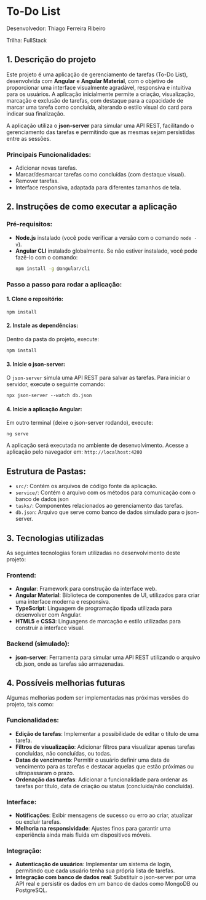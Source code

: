 # To-Do List

Desenvolvedor: Thiago Ferreira Ribeiro

Trilha: FullStack

## 1. Descrição do projeto

Este projeto é uma aplicação de gerenciamento de tarefas (To-Do List), desenvolvida com **Angular** e **Angular Material**, com o objetivo de proporcionar uma interface visualmente agradável, responsiva e intuitiva para os usuários. A aplicação inicialmente permite a criação, visualização, marcação e exclusão de tarefas, com destaque para a capacidade de marcar uma tarefa como concluída, alterando o estilo visual do card para indicar sua finalização.

A aplicação utiliza o **json-server** para simular uma API REST, facilitando o gerenciamento das tarefas e permitindo que as mesmas sejam persistidas entre as sessões.

### Principais Funcionalidades:
- Adicionar novas tarefas.
- Marcar/desmarcar tarefas como concluídas (com destaque visual).
- Remover tarefas.
- Interface responsiva, adaptada para diferentes tamanhos de tela.

## 2. Instruções de como executar a aplicação

### Pré-requisitos:
- **Node.js** instalado (você pode verificar a versão com o comando `node -v`).
- **Angular CLI** instalado globalmente. Se não estiver instalado, você pode fazê-lo com o comando:
  ```bash
  npm install -g @angular/cli

### Passo a passo para rodar a aplicação:
#### 1. Clone o repositório:
   `npm install`

#### 2. Instale as dependências:
Dentro da pasta do projeto, execute:

 `npm install`

#### 3. Inicie o json-server:
O `json-server` simula uma API REST para salvar as tarefas. Para iniciar o servidor, execute o seguinte comando:

`npx json-server --watch db.json`

#### 4. Inicie a aplicação Angular:
Em outro terminal (deixe o json-server rodando), execute:

`ng serve`

A aplicação será executada no ambiente de desenvolvimento. Acesse a aplicação pelo navegador em: `http://localhost:4200`

## Estrutura de Pastas:
- `src/`: Contém os arquivos de código fonte da aplicação.
- `service/`: Contém o arquivo com os métodos para comunicação com o banco de dados json
- `tasks/`: Componentes relacionados ao gerenciamento das tarefas.
- `db.json`: Arquivo que serve como banco de dados simulado para o json-server.

## 3. Tecnologias utilizadas
As seguintes tecnologias foram utilizadas no desenvolvimento deste projeto:

### Frontend:
- **Angular**: Framework para construção da interface web.
- **Angular Material**: Biblioteca de componentes de UI, utilizados para criar uma interface moderna e responsiva.
- **TypeScript**: Linguagem de programação tipada utilizada para desenvolver com Angular.
- **HTML5** e **CSS3**: Linguagens de marcação e estilo utilizadas para construir a interface visual.

### Backend (simulado):
- **json-server**: Ferramenta para simular uma API REST utilizando o arquivo db.json, onde as tarefas são armazenadas.

## 4. Possíveis melhorias futuras
Algumas melhorias podem ser implementadas nas próximas versões do projeto, tais como:

### Funcionalidades:
- **Edição de tarefas**: Implementar a possibilidade de editar o título de uma tarefa.
- **Filtros de visualização**: Adicionar filtros para visualizar apenas tarefas concluídas, não concluídas, ou todas.
- **Datas de vencimento**: Permitir o usuário definir uma data de vencimento para as tarefas e destacar aquelas que estão próximas ou ultrapassaram o prazo.
- **Ordenação das tarefas**: Adicionar a funcionalidade para ordenar as tarefas por título, data de criação ou status (concluída/não concluída).

### Interface:
- **Notificações**: Exibir mensagens de sucesso ou erro ao criar, atualizar ou excluir tarefas.
- **Melhoria na responsividade**: Ajustes finos para garantir uma experiência ainda mais fluida em dispositivos móveis.

### Integração:
- **Autenticação de usuários**: Implementar um sistema de login, permitindo que cada usuário tenha sua própria lista de tarefas.
- **Integração com banco de dados real**: Substituir o json-server por uma API real e persistir os dados em um banco de dados como MongoDB ou PostgreSQL.
